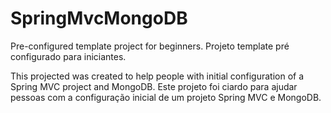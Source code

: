 # SpringMvcMongoDB
Pre-configured template project for beginners.
Projeto template pré configurado para iniciantes.

This projected was created to help people with initial configuration of a Spring MVC project and MongoDB.
Este projeto foi ciardo para ajudar pessoas com a configuração inicial de um projeto Spring MVC e MongoDB.
